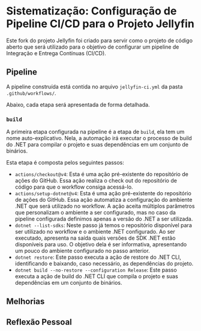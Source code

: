 # Sistematização: Configuração de Pipeline CI/CD para o Projeto Jellyfin

Este fork do projeto Jellyfin foi criado para servir como o projeto de código aberto que será utilizado para o objetivo de configurar um pipeline de Integração e Entrega Contínuas (CI/CD).

## Pipeline

A pipeline construída está contida no arquivo `jellyfin-ci.yml` da pasta `.github/workflows/`.

Abaixo, cada etapa será apresentada de forma detalhada.

### `build`

A primeira etapa configurada na pipeline é a etapa de `build`, ela tem um nome auto-explicativo. Nela, a automação irá executar o processo de build do .NET para compilar o projeto e suas dependências em um conjunto de binários.

Esta etapa é composta pelos seguintes passos:

- `actions/checkout@v4`: Esta é uma ação pré-existente do repositório de ações do GitHub. Essa ação realiza o check out do repositório de código para que o workflow consiga acessá-lo.
- `actions/setup-dotnet@v4`: Esta é uma ação pré-existente do repositório de ações do GitHub. Essa ação automatiza a configuração do ambiente .NET que será utilizado no workflow. A ação aceita múltiplos parâmetros que personalizam o ambiente a ser configurado, mas no caso da pipeline configurada definimos apenas a versão do .NET a ser utilizada. 
- `dotnet --list-sdks`: Neste passo já temos o repositório disponível para ser utilizado no workflow e o ambiente .NET configurado. Ao ser executado, apresenta na saída quais versões de SDK .NET estão disponíveis para uso. O objetivo dela é ser informativa, apresentando um pouco do ambiente configurado no passo anterior.
- `dotnet restore`: Este passo executa a ação de restore do .NET CLI, identificando e baixando, caso necessário, as dependências do projeto.
- `dotnet build --no-restore --configuration Release`: Este passo executa a ação de build do .NET CLI que compila o projeto e suas dependências em um conjunto de binários.

## Melhorias

## Reflexão Pessoal